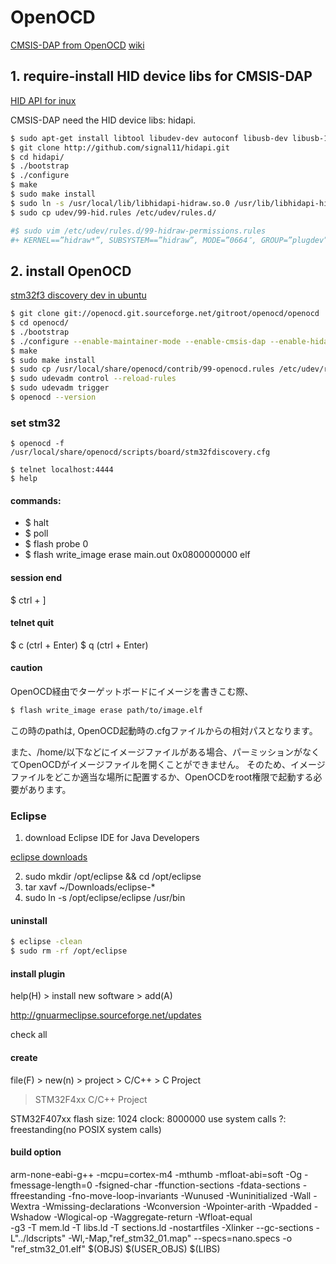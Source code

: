 OpenOCD
========================================

[CMSIS-DAP from OpenOCD](http://nemuisan.blog.bai.ne.jp/?eid=207857)
[wiki](http://www.kimura-lab.net/wikimura/index.php/OpenOCDが動くまで)


## 1. require-install HID device libs for CMSIS-DAP

[HID API for inux](http://www.signal11.us/oss/hidapi/)

CMSIS-DAP need the HID device libs: hidapi.

```bash
$ sudo apt-get install libtool libudev-dev autoconf libusb-dev libusb-1.0-0-dev
$ git clone http://github.com/signal11/hidapi.git
$ cd hidapi/
$ ./bootstrap
$ ./configure
$ make
$ sudo make install
$ sudo ln -s /usr/local/lib/libhidapi-hidraw.so.0 /usr/lib/libhidapi-hidraw.so.0
$ sudo cp udev/99-hid.rules /etc/udev/rules.d/

#$ sudo vim /etc/udev/rules.d/99-hidraw-permissions.rules
#+ KERNEL==”hidraw*”, SUBSYSTEM==”hidraw”, MODE=”0664″, GROUP=”plugdev”
```


## 2. install OpenOCD

[stm32f3 discovery dev in ubuntu](http://mohammedari.blogspot.jp/2013/11/ubuntustm32f3-discovery.html)

```bash
$ git clone git://openocd.git.sourceforge.net/gitroot/openocd/openocd
$ cd openocd/
$ ./bootstrap
$ ./configure --enable-maintainer-mode --enable-cmsis-dap --enable-hidapi-libusb --enable-stlink
$ make
$ sudo make install
$ sudo cp /usr/local/share/openocd/contrib/99-openocd.rules /etc/udev/rules.d/
$ sudo udevadm control --reload-rules
$ sudo udevadm trigger
$ openocd --version
```

### set stm32

```bash: openocd connect stm32 and start server
$ openocd -f /usr/local/share/openocd/scripts/board/stm32fdiscovery.cfg
```

```bash: telnet openocd server
$ telnet localhost:4444
$ help
```

#### commands:
* $ halt
* $ poll
* $ flash probe 0
* $ flash write\_image erase main.out 0x0800000000 elf

#### session end

$ ctrl + ]

#### telnet quit

$ c (ctrl + Enter)
$ q (ctrl + Enter)


#### caution

OpenOCD経由でターゲットボードにイメージを書きこむ際、

```bash
$ flash write_image erase path/to/image.elf
```

この時のpathは, OpenOCD起動時の.cfgファイルからの相対パスとなります。

また、/home/以下などにイメージファイルがある場合、パーミッションがなくてOpenOCDがイメージファイルを開くことができません。
そのため、イメージファイルをどこか適当な場所に配置するか、OpenOCDをroot権限で起動する必要があります。


### Eclipse

1. download Eclipse IDE for Java Developers

[eclipse downloads](https://eclipse.org/downloads/)


2. sudo mkdir /opt/eclipse && cd /opt/eclipse
3. tar xavf ~/Downloads/eclipse-\*
4. sudo ln -s /opt/eclipse/eclipse /usr/bin



#### uninstall

```bash
$ eclipse -clean
$ sudo rm -rf /opt/eclipse
```


#### install plugin

help(H) > install new software > add(A) 

http://gnuarmeclipse.sourceforge.net/updates

check all

#### create

file(F) > new(n) > project > C/C++ > C Project 
 > STM32F4xx C/C++ Project

STM32F407xx
flash size: 1024
clock: 8000000
use system calls ?: freestanding(no POSIX system calls)



#### build option

arm-none-eabi-g++ 
    -mcpu=cortex-m4 -mthumb -mfloat-abi=soft 
    -Og -fmessage-length=0 -fsigned-char -ffunction-sections -fdata-sections 
    -ffreestanding -fno-move-loop-invariants 
    -Wunused -Wuninitialized -Wall -Wextra -Wmissing-declarations 
    -Wconversion -Wpointer-arith -Wpadded -Wshadow -Wlogical-op 
    -Waggregate-return -Wfloat-equal  
    -g3 
    -T mem.ld -T libs.ld -T sections.ld 
    -nostartfiles -Xlinker --gc-sections 
    -L"../ldscripts" -Wl,-Map,"ref_stm32_01.map" 
    --specs=nano.specs 
    -o "ref_stm32_01.elf" $(OBJS) $(USER_OBJS) $(LIBS)


